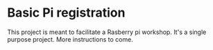 # Basic Pi registration
This project is meant to facilitate a Rasberry pi workshop. It's a single purpose project. More instructions to come.